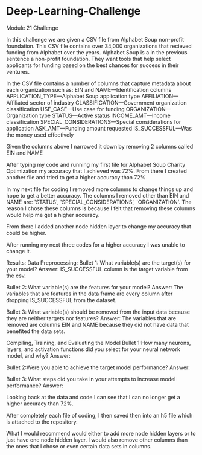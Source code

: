 # Deep-Learning-Challenge
Module 21 Challenge

In this challenge we are given a CSV file from Alphabet Soup non-profit foundation. This CSV file contains over 34,000 organizations that recieved funding from Alphabet over the years. Alphabet Soup is a in the previous sentence a non-profit foundation. They want tools that help select applicants for funding based on the best chances for success in their ventures. 

In the CSV file contains a number of columns that capture metadata about each organization such as:
EIN and NAME—Identification columns
APPLICATION_TYPE—Alphabet Soup application type
AFFILIATION—Affiliated sector of industry
CLASSIFICATION—Government organization classification
USE_CASE—Use case for funding
ORGANIZATION—Organization type
STATUS—Active status
INCOME_AMT—Income classification
SPECIAL_CONSIDERATIONS—Special considerations for application
ASK_AMT—Funding amount requested
IS_SUCCESSFUL—Was the money used effectively

Given the columns above I narrowed it down by removing 2 columns called EIN and NAME

After typing my code and running my first file for Alphabet Soup Charity Optimization my accuracy that I achieved was 72%. From there I created another file and tried to get a higher accuracy than 72%

In my next file for coding I removed more columns to change things up and hope to get a better accuracy. The columns I removed other than EIN and NAME are: 'STATUS', 'SPECIAL_CONSIDERATIONS', 'ORGANIZATION'. The reason I chose these columns is because I felt that removing these columns would help me get a higher accuracy.

From there I added another node hidden layer to change my accuracy that could be higher.

After running my next three codes for a higher accuracy I was unable to change it.

Results:
Data Preprocessing:
Bullet 1: What variable(s) are the target(s) for your model?
Answer: IS_SUCCESSFUL column is the target variable from the csv.

Bullet 2: What variable(s) are the features for your model?
Answer: The variables that are features in the data frame are every column after dropping IS_SUCCESSFUL from the dataset.

Bullet 3: What variable(s) should be removed from the input data because they are neither targets nor features?
Answer: The variables that are removed are columns EIN and NAME because they did not have data that benefited the data sets.

Compiling, Training, and Evaluating the Model
Bullet 1:How many neurons, layers, and activation functions did you select for your neural network model, and why?
Answer: 

Bullet 2:Were you able to achieve the target model performance?
Answer: 

Bullet 3: What steps did you take in your attempts to increase model performance?
Answer: 

Looking back at the data and code I can see that I can no longer get a higher accuracy than 72%. 

After completely each file of coding, I then saved then into an h5 file which is attached to the repository.

What I would recommend would either to add more node hidden layers or to just have one node hidden layer. I would also remove other columns than the ones that I chose or even certain data sets in columns.
